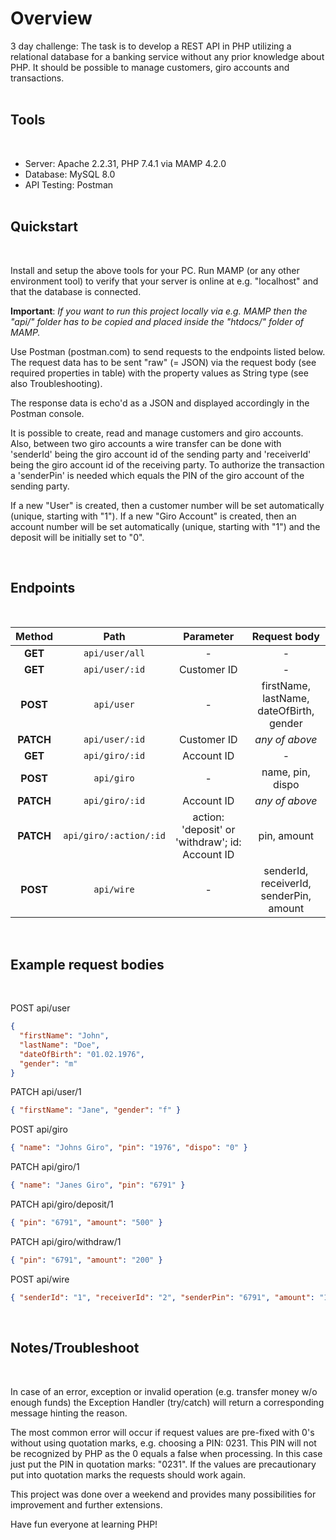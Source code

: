 # Overview

3 day challenge: The task is to develop a REST API in PHP utilizing a relational database for a banking service without any prior knowledge about PHP. It should be possible to manage customers, giro accounts and transactions.
<br><br>

## Tools

<br>

- Server: Apache 2.2.31, PHP 7.4.1 via MAMP 4.2.0
- Database: MySQL 8.0
- API Testing: Postman
  <br><br>

## Quickstart

<br>

Install and setup the above tools for your PC. Run MAMP (or any other environment tool) to verify that your server is online at e.g. "localhost" and that the database is connected.

**Important**: _If you want to run this project locally via e.g. MAMP then the "api/" folder has to be copied and placed inside the "htdocs/" folder of MAMP._

Use Postman (postman.com) to send requests to the endpoints listed below. The request data has to be sent "raw" (= JSON) via the request body (see required properties in table) with the property values as String type (see also Troubleshooting).

The response data is echo'd as a JSON and displayed accordingly in the Postman console.

It is possible to create, read and manage customers and giro accounts.
Also, between two giro accounts a wire transfer can be done with 'senderId' being the giro account id of the sending party and 'receiverId' being the giro account id of the receiving party. To authorize the transaction a 'senderPin' is needed which equals the PIN of the giro account of the sending party.

If a new "User" is created, then a customer number will be set automatically (unique, starting with "1").
If a new "Giro Account" is created, then an account number will be set automatically (unique, starting with "1") and the deposit will be initially set to "0".

<br>

## Endpoints

<br>

|  Method   |          Path          |                    Parameter                    |               Request body               |
| :-------: | :--------------------: | :---------------------------------------------: | :--------------------------------------: |
|  **GET**  |     `api/user/all`     |                        -                        |                    -                     |
|  **GET**  |     `api/user/:id`     |                   Customer ID                   |                    -                     |
| **POST**  |       `api/user`       |                        -                        | firstName, lastName, dateOfBirth, gender |
| **PATCH** |     `api/user/:id`     |                   Customer ID                   |              _any of above_              |
|  **GET**  |     `api/giro/:id`     |                   Account ID                    |                    -                     |
| **POST**  |       `api/giro`       |                        -                        |             name, pin, dispo             |
| **PATCH** |     `api/giro/:id`     |                   Account ID                    |              _any of above_              |
| **PATCH** | `api/giro/:action/:id` | action: 'deposit' or 'withdraw'; id: Account ID |               pin, amount                |
| **POST**  |       `api/wire`       |                        -                        | senderId, receiverId, senderPin, amount  |

<br>

## Example request bodies

<br>

POST api/user

```json
{
  "firstName": "John",
  "lastName": "Doe",
  "dateOfBirth": "01.02.1976",
  "gender": "m"
}
```

PATCH api/user/1

```json
{ "firstName": "Jane", "gender": "f" }
```

POST api/giro

```json
{ "name": "Johns Giro", "pin": "1976", "dispo": "0" }
```

PATCH api/giro/1

```json
{ "name": "Janes Giro", "pin": "6791" }
```

PATCH api/giro/deposit/1

```json
{ "pin": "6791", "amount": "500" }
```

PATCH api/giro/withdraw/1

```json
{ "pin": "6791", "amount": "200" }
```

POST api/wire

```json
{ "senderId": "1", "receiverId": "2", "senderPin": "6791", "amount": "150" }
```

<br>

## Notes/Troubleshoot

<br>

In case of an error, exception or invalid operation (e.g. transfer money w/o enough funds) the Exception Handler (try/catch) will return a corresponding message hinting the reason.

The most common error will occur if request values are pre-fixed with 0's without using quotation marks, e.g. choosing a PIN: 0231. This PIN will not be recognized by PHP as the 0 equals a false when processing. In this case just put the PIN in quotation marks: "0231". If the values are precautionary put into quotation marks the requests should work again.

This project was done over a weekend and provides many possibilities for improvement and further extensions.

Have fun everyone at learning PHP!
